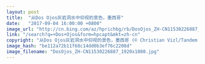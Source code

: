 ```yaml
---
layout: post
title:  "从Dos Ojos灰岩洞水中仰视的景色，墨西哥"
date:   "2017-09-04 16:00:00 +0800"
image_url: "http://cn.bing.com/az/hprichbg/rb/DosOjos_ZH-CN11530226887_1920x1080.jpg"
link: "/search?q=+Dos+Ojos&form=hpcapt&mkt=zh-cn"
copyright: "从Dos Ojos灰岩洞水中仰视的景色，墨西哥 (© Christian Vizl/Tandem Stills + Motion)"
image_hash: "be112a72b11f68c14dd0b3ef76c2208d"
image_filename: "DosOjos_ZH-CN11530226887_1920x1080.jpg"
---
```


